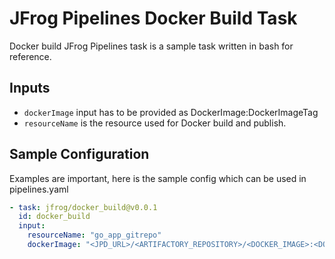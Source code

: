 # JFrog Pipelines Docker Build Task

Docker build JFrog Pipelines task is a sample task written in bash for reference.

## Inputs

- `dockerImage` input has to be provided as DockerImage:DockerImageTag
- `resourceName` is the resource used for Docker build and publish.

## Sample Configuration

Examples are important, here is the sample config which can be used in pipelines.yaml
```yaml
- task: jfrog/docker_build@v0.0.1
  id: docker_build
  input:
    resourceName: "go_app_gitrepo"
    dockerImage: "<JPD_URL>/<ARTIFACTORY_REPOSITORY>/<DOCKER_IMAGE>:<DOCKER_TAG>"
```
